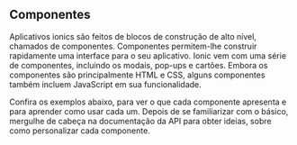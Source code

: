 Componentes
-----------

Aplicativos ionics são feitos de blocos de construção de alto nível, chamados de componentes. Componentes permitem-lhe construir rapidamente uma interface para o seu aplicativo. 
Ionic vem com uma série de componentes, incluindo os modais, pop-ups e cartões. Embora os componentes são principalmente HTML e CSS, alguns componentes também incluem JavaScript em sua funcionalidade.

Confira os exemplos abaixo, para ver o que cada componente apresenta e para aprender como usar cada um. Depois de se familiarizar com o básico, mergulhe de cabeça na documentação da API para obter ideias, sobre como personalizar cada componente.